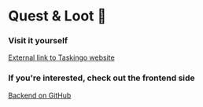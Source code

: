 # Quest & Loot 👾

### Visit it yourself 
[External link to Taskingo website](https://taskingo-next.vercel.app/)

### If you're interested, check out the frontend side
[Backend on GitHub](https://github.com/CornyCapacitor/questandloot)
